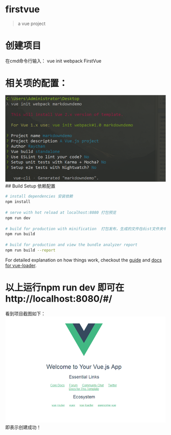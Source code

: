 # firstvue

> a vue project
# 创建项目
在cmd命令行输入：
vue init webpack FirstVue
# 相关项的配置：
<img src="https://github.com/jinhuizxc/FirstVue/blob/master/screenshots/1.png"/>
## Build Setup 依赖配置

``` bash
# install dependencies 安装依赖
npm install

# serve with hot reload at localhost:8080 打包预览
npm run dev

# build for production with minification  打包发布，生成的文件在dist文件夹中
npm run build

# build for production and view the bundle analyzer report
npm run build --report
```

For detailed explanation on how things work, checkout the [guide](http://vuejs-templates.github.io/webpack/) and [docs for vue-loader](http://vuejs.github.io/vue-loader).

# 以上运行npm run dev 即可在http://localhost:8080/#/
看到项目截图如下：
<img src="https://github.com/jinhuizxc/FirstVue/blob/master/screenshots/2.png"/>
即表示创建成功！
